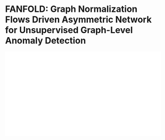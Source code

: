 # FANFOLD: Graph Normalization Flows Driven Asymmetric Network for Unsupervised Graph-Level Anomaly Detection
![Freamwork](fig1.svg)
